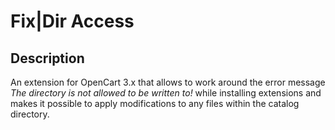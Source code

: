 #  Fix|Dir Access

## Description
An extension for OpenCart 3.x that allows to work around the error message *The directory is not allowed to be written to!* while installing extensions and makes it possible to apply modifications to any files within the catalog directory.
